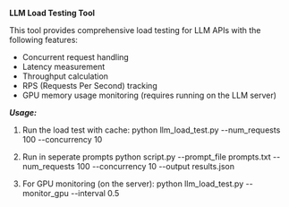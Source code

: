 **LLM Load Testing Tool**

This tool provides comprehensive load testing for LLM APIs with the following features:
- Concurrent request handling
- Latency measurement 
- Throughput calculation
- RPS (Requests Per Second) tracking
- GPU memory usage monitoring (requires running on the LLM server)

***Usage:***
1. Run the load test with cache:
   python llm_load_test.py --num_requests 100 --concurrency 10
   
3. Run in seperate prompts
   python script.py --prompt_file prompts.txt --num_requests 100 --concurrency 10 --output results.json

4. For GPU monitoring (on the server):
   python llm_load_test.py --monitor_gpu --interval 0.5

